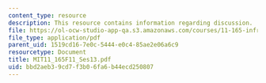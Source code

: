 ```yaml
---
content_type: resource
description: This resource contains information regarding discussion.
file: https://ol-ocw-studio-app-qa.s3.amazonaws.com/courses/11-165-infrastructure-and-energy-technology-challenges-fall-2011/bbd2aeb39cd7f3b06fa6b44ecd250807_MIT11_165F11_Ses13.pdf
file_type: application/pdf
parent_uid: 1519cd16-7e0c-5444-e0c4-85ae2e06a6c9
resourcetype: Document
title: MIT11_165F11_Ses13.pdf
uid: bbd2aeb3-9cd7-f3b0-6fa6-b44ecd250807
---
```

